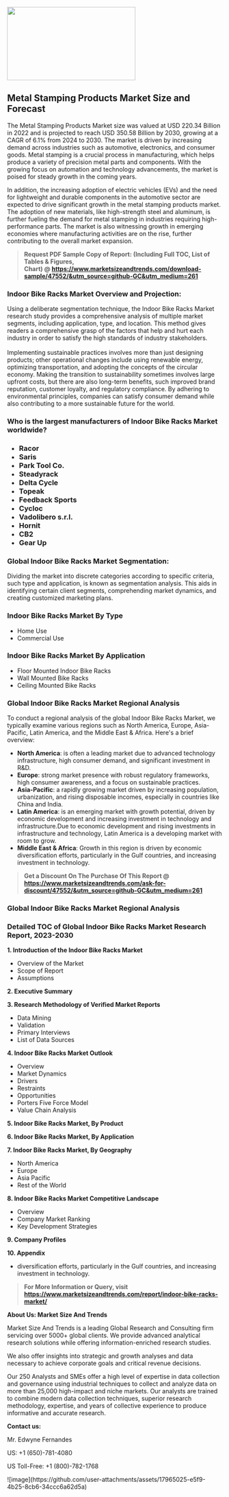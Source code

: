 <p><img class="alignnone size-medium wp-image-20088" src="https://ffe5etoiles.com/wp-content/uploads/2024/12/MST1-300x171.png" alt="" width="300" height="171" /></p><h2>Metal Stamping Products Market Size and Forecast</h2><p>The Metal Stamping Products Market size was valued at USD 220.34 Billion in 2022 and is projected to reach USD 350.58 Billion by 2030, growing at a CAGR of 6.1% from 2024 to 2030. The market is driven by increasing demand across industries such as automotive, electronics, and consumer goods. Metal stamping is a crucial process in manufacturing, which helps produce a variety of precision metal parts and components. With the growing focus on automation and technology advancements, the market is poised for steady growth in the coming years.</p><p>In addition, the increasing adoption of electric vehicles (EVs) and the need for lightweight and durable components in the automotive sector are expected to drive significant growth in the metal stamping products market. The adoption of new materials, like high-strength steel and aluminum, is further fueling the demand for metal stamping in industries requiring high-performance parts. The market is also witnessing growth in emerging economies where manufacturing activities are on the rise, further contributing to the overall market expansion.</p></p><blockquote id="" class=""><strong>Request PDF Sample Copy of Report: (Including Full TOC, List of Tables &amp; Figures, Chart)&nbsp;@&nbsp;<strong><a href="https://www.marketsizeandtrends.com/download-sample/47552/&utm_source=github-GC&utm_medium=261" target="_blank">https://www.marketsizeandtrends.com/download-sample/47552/&utm_source=github-GC&utm_medium=261</a></strong></strong></blockquote><h3 id="" class="">Indoor Bike Racks Market&nbsp;Overview and Projection:</h3><p id="" class="">Using a deliberate segmentation technique, the Indoor Bike Racks Market research study provides a comprehensive analysis of multiple market segments, including application, type, and location. This method gives readers a comprehensive grasp of the factors that help and hurt each industry in order to satisfy the high standards of industry stakeholders. <br /> <br />Implementing sustainable practices involves more than just designing products; other operational changes include using renewable energy, optimizing transportation, and adopting the concepts of the circular economy. Making the transition to sustainability sometimes involves large upfront costs, but there are also long-term benefits, such improved brand reputation, customer loyalty, and regulatory compliance. By adhering to environmental principles, companies can satisfy consumer demand while also contributing to a more sustainable future for the world.</p><h3 id="" class="">Who is the largest manufacturers of&nbsp;Indoor Bike Racks Market worldwide?</h3><h3 class=""><p><ul><li>Racor </li><li> Saris </li><li> Park Tool Co. </li><li> Steadyrack </li><li> Delta Cycle </li><li> Topeak </li><li> Feedback Sports </li><li> Cycloc </li><li> Vadolibero s.r.l. </li><li> Hornit </li><li> CB2 </li><li> Gear Up</li></ul></p></h3><h3 id="" class="">Global&nbsp;Indoor Bike Racks Market Segmentation:</h3><p id="" class="">Dividing the market into discrete categories according to specific criteria, such type and application, is known as segmentation analysis. This aids in identifying certain client segments, comprehending market dynamics, and creating customized marketing plans.</p><h3 id="" class="">Indoor Bike Racks Market&nbsp;By Type</h3><p><p><ul><li>Home Use </li><li> Commercial Use</p></li></ul></p></p><h3 id="" class="">Indoor Bike Racks Market&nbsp;By Application</h3><p class=""><p><ul><li>Floor Mounted Indoor Bike Racks </li><li> Wall Mounted Bike Racks </li><li> Ceiling Mounted Bike Racks</li></ul></p></p><h3 id="" class="">Global Indoor Bike Racks Market Regional Analysis</h3><p id="" class="">To conduct a regional analysis of the global Indoor Bike Racks Market, we typically examine various regions such as North America, Europe, Asia-Pacific, Latin America, and the Middle East &amp; Africa. Here's a brief overview:</p><ul><li><strong>North America</strong>: is often a leading market due to advanced technology infrastructure, high consumer demand, and significant investment in R&amp;D.</li><li><strong>Europe</strong>: strong market presence with robust regulatory frameworks, high consumer awareness, and a focus on sustainable practices.</li><li><strong>Asia-Pacific</strong>: a rapidly growing market driven by increasing population, urbanization, and rising disposable incomes, especially in countries like China and India.</li><li><strong>Latin America</strong>: is an emerging market with growth potential, driven by economic development and increasing investment in technology and infrastructure.Due to economic development and rising investments in infrastructure and technology, Latin America is a developing market with room to grow.</li><li><strong>Middle East &amp; Africa</strong>: Growth in this region is driven by economic diversification efforts, particularly in the Gulf countries, and increasing investment in technology.</li></ul><blockquote id="" class=""><strong>Get a Discount On The Purchase Of This Report @ <strong><a href="https://www.marketsizeandtrends.com/ask-for-discount/47552/&utm_source=github-GC&utm_medium=261" target="_blank">https://www.marketsizeandtrends.com/ask-for-discount/47552/&utm_source=github-GC&utm_medium=261</a></strong></strong></blockquote><h3 id="" class="">Global Indoor Bike Racks Market Regional Analysis</h3><h3 id="" class="">Detailed TOC of Global Indoor Bike Racks Market Research Report, 2023-2030</h3><p id="" class=""><strong>1. Introduction of the Indoor Bike Racks Market</strong></p><ul><li>Overview of the Market</li><li>Scope of Report</li><li>Assumptions</li></ul><p id="" class=""><strong>2. Executive Summary</strong></p><p id="" class=""><strong>3. Research Methodology of Verified Market Reports</strong></p><ul><li>Data Mining</li><li>Validation</li><li>Primary Interviews</li><li>List of Data Sources</li></ul><p id="" class=""><strong>4. Indoor Bike Racks Market Outlook</strong></p><ul><li>Overview</li><li>Market Dynamics</li><li>Drivers</li><li>Restraints</li><li>Opportunities</li><li>Porters Five Force Model</li><li>Value Chain Analysis</li></ul><p id="" class=""><strong>5. Indoor Bike Racks Market, By Product</strong></p><p id="" class=""><strong>6. Indoor Bike Racks Market, By Application</strong></p><p id="" class=""><strong>7. Indoor Bike Racks Market, By Geography</strong></p><ul><li>North America</li><li>Europe</li><li>Asia Pacific</li><li>Rest of the World</li></ul><p id="" class=""><strong>8. Indoor Bike Racks Market Competitive Landscape</strong></p><ul><li>Overview</li><li>Company Market Ranking</li><li>Key Development Strategies</li></ul><p id="" class=""><strong>9. Company Profiles</strong></p><p id="" class=""><strong>10. Appendix</strong></p><ul><li>diversification efforts, particularly in the Gulf countries, and increasing investment in technology.</li></ul><blockquote id="" class=""><strong>For More Information or Query, visit <strong><strong><a href="https://www.marketsizeandtrends.com/report/indoor-bike-racks-market/" target="_blank">https://www.marketsizeandtrends.com/report/indoor-bike-racks-market/</a></strong></strong></strong></blockquote><p id="" class=""><strong>About Us: Market Size And Trends</strong></p><p id="" class="">Market Size And Trends is a leading Global Research and Consulting firm servicing over 5000+ global clients. We provide advanced analytical research solutions while offering information-enriched research studies.</p><p id="" class="">We also offer insights into strategic and growth analyses and data necessary to achieve corporate goals and critical revenue decisions.</p><p id="" class="">Our 250 Analysts and SMEs offer a high level of expertise in data collection and governance using industrial techniques to collect and analyze data on more than 25,000 high-impact and niche markets. Our analysts are trained to combine modern data collection techniques, superior research methodology, expertise, and years of collective experience to produce informative and accurate research.</p><p id="" class=""><strong>Contact us:</strong></p><p id="" class="">Mr. Edwyne Fernandes</p><p id="" class="">US: +1 (650)-781-4080</p><p id="" class="">US Toll-Free: +1 (800)-782-1768</p>
![image](https://github.com/user-attachments/assets/17965025-e5f9-4b25-8cb6-34ccc6a62d5a)
